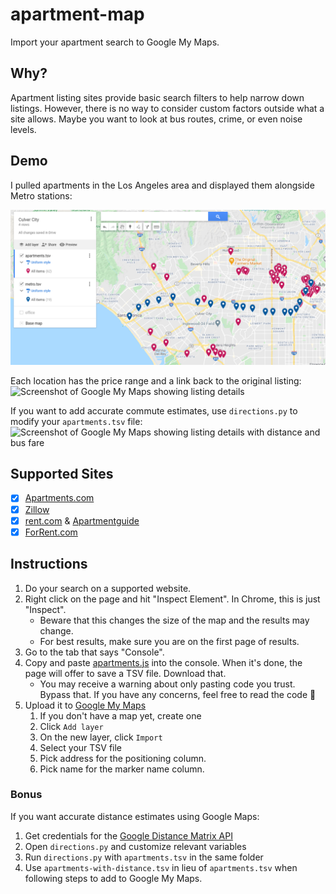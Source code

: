 # apartment-map

Import your apartment search to Google My Maps.

## Why?

Apartment listing sites provide basic search filters to help narrow down listings. However, there is no way to consider custom factors outside what a site allows. Maybe you want to look at bus routes, crime, or even noise levels.

## Demo

I pulled apartments in the Los Angeles area and displayed them alongside Metro stations:

![Screenshot of Google My Maps](screenshot.png)

Each location has the price range and a link back to the original listing: ![Screenshot of Google My Maps showing listing details](https://user-images.githubusercontent.com/11097096/118912172-5ce5e280-b8f5-11eb-8c85-3b13b3416b71.png)

If you want to add accurate commute estimates, use `directions.py` to modify your `apartments.tsv` file: ![Screenshot of Google My Maps showing listing details with distance and bus fare](https://user-images.githubusercontent.com/11097096/118912388-bbab5c00-b8f5-11eb-8917-15928f0d1387.png)

## Supported Sites

- [x] [Apartments.com](https://www.apartments.com)
- [x] [Zillow](https://www.zillow.com)
- [x] [rent.com](https://www.rent.com) & [Apartmentguide](https://www.apartmentguide.com/)
- [x] [ForRent.com](https://www.forrent.com/)

## Instructions

1. Do your search on a supported website.
1. Right click on the page and hit "Inspect Element". In Chrome, this is just "Inspect".
    * Beware that this changes the size of the map and the results may change.
    * For best results, make sure you are on the first page of results.
1. Go to the tab that says "Console".
1. Copy and paste [apartments.js](https://raw.githubusercontent.com/sameer/apartment-map/main/apartments.js) into the console. When it's done, the page will offer to save a TSV file. Download that.
    * You may receive a warning about only pasting code you trust. Bypass that. If you have any concerns, feel free to read the code 🙂
1. Upload it to [Google My Maps](https://www.google.com/maps/about/mymaps/)
   1. If you don't have a map yet, create one 
   1. Click `Add layer`
   1. On the new layer, click `Import`
   1. Select your TSV file
   1. Pick address for the positioning column.
   1. Pick name for the marker name column.

### Bonus

If you want accurate distance estimates using Google Maps:

1. Get credentials for the [Google Distance Matrix API](https://developers.google.com/maps/documentation/distance-matrix/start)
1. Open `directions.py` and customize relevant variables
1. Run `directions.py` with `apartments.tsv` in the same folder
1. Use `apartments-with-distance.tsv` in lieu of `apartments.tsv` when following steps to add to Google My Maps.
